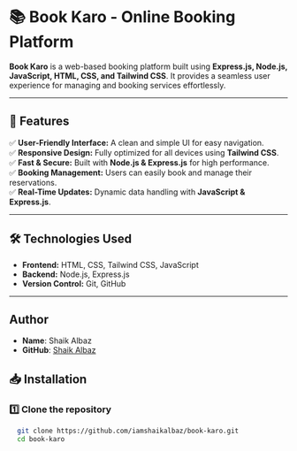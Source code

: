 # 📚 Book Karo - Online Booking Platform  

**Book Karo** is a web-based booking platform built using **Express.js, Node.js, JavaScript, HTML, CSS, and Tailwind CSS**. It provides a seamless user experience for managing and booking services effortlessly.  

---

## 📌 Features  
✅ **User-Friendly Interface:** A clean and simple UI for easy navigation.  
✅ **Responsive Design:** Fully optimized for all devices using **Tailwind CSS**.  
✅ **Fast & Secure:** Built with **Node.js & Express.js** for high performance.  
✅ **Booking Management:** Users can easily book and manage their reservations.  
✅ **Real-Time Updates:** Dynamic data handling with **JavaScript & Express.js**.  

---

## 🛠️ Technologies Used  
- **Frontend:** HTML, CSS, Tailwind CSS, JavaScript  
- **Backend:** Node.js, Express.js  
- **Version Control:** Git, GitHub  

---

## **Author**

- **Name**: Shaik Albaz
- **GitHub**: [Shaik Albaz](https://github.com/iamshaikalbaz)


## 📥 Installation  

### 1️⃣ Clone the repository  
```bash
  git clone https://github.com/iamshaikalbaz/book-karo.git
  cd book-karo


